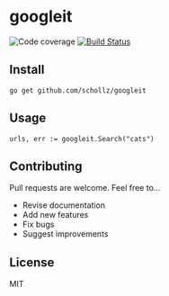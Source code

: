 
# googleit

<img src="https://img.shields.io/badge/coverage-83%25-brightgreen.svg?style=flat-square" alt="Code coverage">&nbsp;<a href="https://travis-ci.org/schollz/googleit"><img src="https://img.shields.io/travis/schollz/googleit.svg?style=flat-square" alt="Build Status"></a> 

## Install

```
go get github.com/schollz/googleit
```

## Usage 


```golang
urls, err := googleit.Search("cats")
```

## Contributing

Pull requests are welcome. Feel free to...

- Revise documentation
- Add new features
- Fix bugs
- Suggest improvements

## License

MIT

